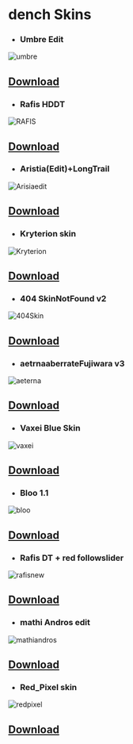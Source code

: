 # dench Skins

* ### Umbre Edit
![umbre](https://cdn.discordapp.com/attachments/712278343642513468/742324078387658842/umbre.jpg)

## [Download](https://dench.s-ul.eu/4lIUmoMi)

* ### Rafis HDDT
![RAFIS](https://cdn.discordapp.com/attachments/712278343642513468/742324122138312775/rafis.jpg)

## [Download](https://dench.s-ul.eu/wlCEbPF7)

* ### Aristia(Edit)+LongTrail
![Arisiaedit](https://skins.osuck.net/uploads/posts/2019-07/1561975230_screenshot5519.jpg)

## [Download](https://dench.s-ul.eu/hsrXtY1U)

* ### Kryterion skin
![Kryterion](https://cdn.discordapp.com/attachments/712278343642513468/742324153931006012/kryterion.jpg)

## [Download](https://dench.s-ul.eu/DoF2jEkj)

* ### 404 SkinNotFound v2
![404Skin](https://cdn.discordapp.com/attachments/712278343642513468/742324255231836170/aim404.jpg)

## [Download](https://dench.s-ul.eu/ACSyVWGu)

* ### aetrnaaberrateFujiwara v3
![aeterna](https://cdn.discordapp.com/attachments/712278343642513468/742324321367752744/merami.jpg)

## [Download](https://dench.s-ul.eu/1jdbx5TN)

* ### Vaxei Blue Skin
![vaxei](https://cdn.discordapp.com/attachments/712278343642513468/742324380888989716/vaxei_blue.jpg)

## [Download](https://dench.s-ul.eu/3HK0xiox)

* ### Bloo 1.1
![bloo](https://skins.osuck.net/uploads/posts/2020-04/1585900489_screenshot8339.jpg)

## [Download](https://tqe.s-ul.eu/nBfbgzLR)

* ### Rafis DT + red followslider
![rafisnew](https://osu.ppy.sh/ss/15502051/aefe)

## [Download](https://tqe.s-ul.eu/RhJJCAfx)

* ### mathi Andros edit
![mathiandros](https://skins.osuck.net/uploads/posts/2019-10/1570974990_screenshot6784.jpg)

## [Download](https://tqe.s-ul.eu/RhJJCAfx)

* ### Red_Pixel skin
![redpixel](https://i.imgur.com/SmVpNf9.png)

## [Download](https://redpixel.s-ul.eu/0EY93MWP)
